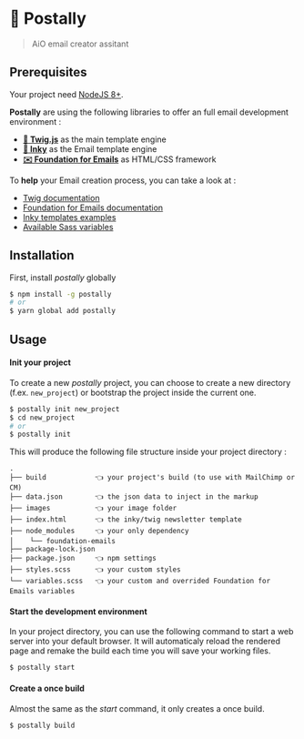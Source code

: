 # 📨 Postally

> AiO email creator assitant

## Prerequisites

Your project need [NodeJS 8+](https://nodejs.org/en/).

**Postally** are using the following libraries to offer an full email development environment :
- **[🌾 Twig.js](https://github.com/twigjs/twig.js)** as the main template engine
- **[🐙 Inky](https://github.com/zurb/inky)** as the Email template engine
- **[✉️ Foundation for Emails](https://github.com/zurb/foundation-emails/)** as HTML/CSS framework

To **help** your Email creation process, you can take a look at :
- [Twig documentation](https://twig.symfony.com/doc/2.x/)
- [Foundation for Emails documentation](https://foundation.zurb.com/emails/docs/)
- [Inky templates examples](https://github.com/zurb/foundation-emails/tree/develop/templates)
- [Available Sass variables](https://github.com/zurb/foundation-emails/blob/develop/scss/_global.scss)

## Installation

First, install *postally* globally

```bash
$ npm install -g postally
# or
$ yarn global add postally
```

## Usage

#### Init your project

To create a new *postally* project, you can choose to create a new directory (f.ex. `new_project`) or bootstrap the project inside the current one.

```bash
$ postally init new_project
$ cd new_project
# or
$ postally init
```

This will produce the following file structure inside your project directory :

```plain
.
├── build            👈 your project's build (to use with MailChimp or CM)
├── data.json        👈 the json data to inject in the markup
├── images           👈 your image folder
├── index.html       👈 the inky/twig newsletter template
├── node_modules     👈 your only dependency
│    └── foundation-emails
├── package-lock.json
├── package.json     👈 npm settings
├── styles.scss      👈 your custom styles
└── variables.scss   👈 your custom and overrided Foundation for Emails variables
```

#### Start the development environment

In your project directory, you can use the following command to start a web server into your default browser. It will automaticaly reload the rendered page and remake the build each time you will save your working files. 

```bash
$ postally start
```

#### Create a once build

Almost the same as the *start* command, it only creates a once build.

```bash
$ postally build
```